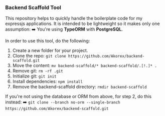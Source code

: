 ### Backend Scaffold Tool

This repository helps to quickly handle the boilerplate code for my expressjs applications. It is intended to be lightweight so it makes only one assumption:
➡️ You're using **TypeORM** with **PostgreSQL**.

In order to use this tool, do the following:

1. Create a new folder for your project.
2. Clone the repo: `git clone https://github.com/Akorex/backend-scaffold.git`
3. Move the content: `mv backend-scaffold/* backend-scaffold/.[!.]* . `
4. Remove git: `rm -rf .git`
5. Initialize git: `git init`
6. Install dependencies: `npm install`
7. Remove the backend-scaffold directory: `rmdir backend-scaffold`

If you're not using the database or ORM from above, for step 2, do this instead:
➡️ `git clone --branch no-orm --single-branch https://github.com/Akorex/backend-scaffold.git`
